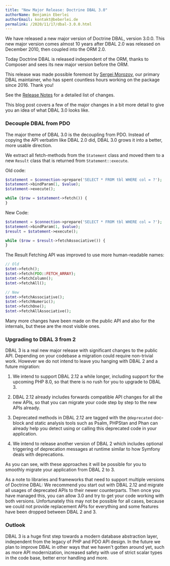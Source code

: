 ```yaml
---
title: "New Major Release: Doctrine DBAL 3.0"
authorName: Benjamin Eberlei
authorEmail: kontakt@beberlei.de
permalink: /2020/11/17/dbal-3.0.0.html
---
```


We have released a new major version of Doctrine DBAL, version 3.0.0. This new
major version comes almost 10 years after DBAL 2.0 was released on December
2010, then coupled into the ORM 2.0.

Today Doctrine DBAL is released independent of the ORM, thanks to Composer and
sees its new major version before the ORM.

This release was made possible foremost by
[Sergei Morozov](https://twitter.com/srgmrzv), our primary DBAL maintainer, who has
spent countless hours working on the package since 2016. Thank you!

See the [Release Notes](https://github.com/doctrine/dbal/releases/tag/3.0.0)
for a detailed list of changes.

This blog post covers a few of the major changes in a bit more detail to give
you an idea of what DBAL 3.0 looks like.

### Decouple DBAL from PDO

The major theme of DBAL 3.0 is the decoupling from PDO. Instead of copying the
API verbatim like DBAL 2.0 did, DBAL 3.0 grows it into a better, more usable
direction.

We extract all fetch-methods from the `Statement` class and moved them to a new
`Result` class that is returned from `Statement::execute`.

Old code:

```php
$statement = $connection->prepare('SELECT * FROM tbl WHERE col = ?');
$statement->bindParam(1, $value);
$statement->execute();

while ($row = $statement->fetch()) {
}
```

New Code:

```php
$statement = $connection->prepare('SELECT * FROM tbl WHERE col = ?');
$statement->bindParam(1, $value);
$result = $statement->execute();

while ($row = $result->fetchAssociative()) {
}
```

The Result Fetching API was improved to use more human-readable names:

```php
// Old
$stmt->fetch();
$stmt->fetch(PDO::FETCH_ARRAY);
$stmt->fetchColumn();
$stmt->fetchAll();

// New
$stmt->fetchAssociative();
$stmt->fetchNumeric();
$stmt->fetchOne();
$stmt->fetchAllAssociative();
```

Many more changes have been made on the public API and also for the internals,
but these are the most visible ones.

### Upgrading to DBAL 3 from 2

DBAL 3 is a real new major release with significant changes to the public API. Depending
on your codebase a migration could require non-trivial work. However we do not intend
to leave you hanging with DBAL 2 and a future migration:

1. We intend to support DBAL 2.12 a while longer, including support for the
   upcoming PHP 8.0, so that there is no rush for you to upgrade to DBAL 3.

2. DBAL 2.12 already includes forwards compatible API changes for all the new APIs,
   so that you can migrate your code step by step to the new APIs already.

3. Deprecated methods in DBAL 2.12 are tagged with the `@deprecated` doc-block
   and static analysis tools such as Psalm, PHPStan and Phan can already help
   you detect using or calling this deprecated code in your application.

4. We intend to release another version of DBAL 2 which includes
   optional triggering of deprecation messages at runtime similar to how Symfony
   deals with deprecations.

As you can see, with these approaches it will be possible for you to smoothly migrate
your application from DBAL 2 to 3.

As a note to libraries and frameworks that need to support multiple versions of
Doctrine DBAL: We recommend you start out with DBAL 2.12 and migrate all usages
of deprecated APIs to their newer counterparts. Then once you have managed
this, you can allow 3.0 and try to get your code working with both versions.
Unfortunately this may not be possible for all cases, because we could not
provide replacement APIs for everything and some features have been dropped
between DBAL 2 and 3.

### Outlook

DBAL 3 is a huge first step towards a modern database abstraction layer,
independent from the legacy of PHP and PDO API design. In the future we plan to
improve DBAL in other ways that we haven't gotten around yet, such as more API
modernization, increased safety with use of strict scalar types in the code
base, better error handling and more.
